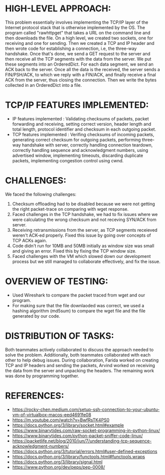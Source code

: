 # HIGH-LEVEL APPROACH:
This problem essentially involves implementing the TCP/IP layer of the Internet protocol stack that is otherwise implemented by the OS. The program called "rawhttpget" that takes a URL on the command line and then downloads the file. On a high level, we created two sockets, one for receiving and one for sending. Then we created a TCP and IP header and then wrote code for establishing a connection, i.e, the three-way handshake. Once that's done, we send a GET request to the server and then receive all the TCP segments with the data from the server. We put these segments into an OrderedDict. For each data segment, we send an ACK back to the server. Once all the data is the received, the server sends a FIN/PSH/ACK, to which we reply with a FIN/ACK, and finally receive a final ACK from the server, thus closing the connection. Then we write the bytes collected in an OrderedDict into a file. 

# TCP/IP FEATURES IMPLEMENTED:
- IP features implemented : Validating checksums of packets, packet forwarding and receiving, setting correct version, header length and total length, protocol identifier and checksum in each outgoing packet.
- TCP features implemented : Verifing checksums of incoming packets, generating correct checksum for outgoing packets, performing three-way handshake with server, correctly handling connection teardown, correctly handling sequence and acknowledgment numbers, using advertised window, implementing timeouts, discarding duplicate packets, implementing congestion control using cwnd.

# CHALLENGES:
We faced the following challenges:
1. Checksum offloading had to be disabled because we were not getting the right packet-trace on comparing with wget response.
2. Faced challenges in the TCP handshake, we had to fix issues where we were calculating the wrong checksum and not receving SYN/ACK from server.
3. Receiving retransmissions from the server, as TCP segments receieved weren't ACK-ed properly. Fixed this issue by going over concepts of TCP ACKs again.
4. Code didn't run for 10MB and 50MB initially as window size was small and giving an error. Fixed this by fixing the TCP window size. 
5. Faced challenges with the VM which slowed down our development process but we still managed to collaborate effectively, and fix the issue.

# OVERVIEW OF TESTING:
- Used Wireshark to compare the packet traced from wget and our program.
- For making sure that the file downlaoded was correct, we used a hashing algorithm (md5sum) to compare the wget file and the file generated by our code.  

# DISTRIBUTION OF TASKS:
Both teammates actively collaborated to discuss the approach needed to solve the problem. Additionally, 
both teammates collaborated with each other to help debug issues. During collaboration, Farida worked on creating TCP and IP headers and sending the packets, Arvind worked on receiving the data from the server and unpacking the headers. The remaining work was done by programming together.

# REFERENCES:
- https://rocky-chen.medium.com/setup-ssh-connection-to-your-ubuntu-vm-of-virtualbox-macos-eed4691fe08
- https://m.youtube.com/watch?v=BwfRsTK4PS0
- https://docs.python.org/3/library/socket.html#example
- https://www.binarytides.com/raw-socket-programming-in-python-linux/
- https://www.binarytides.com/python-packet-sniffer-code-linux/
- https://packetlife.net/blog/2010/jun/7/understanding-tcp-sequence-acknowledgment-numbers/
- https://docs.python.org/3/tutorial/errors.html#user-defined-exceptions
- https://docs.python.org/3/library/functools.html#functools.wraps
- https://docs.python.org/3/library/signal.html
- https://www.python.org/dev/peps/pep-0008/